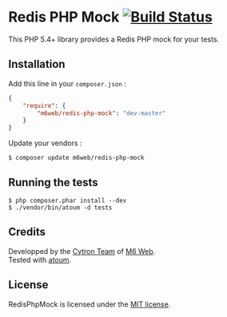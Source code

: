 # Redis PHP Mock [![Build Status](https://secure.travis-ci.org/M6Web/RedisMock.png)](http://travis-ci.org/M6Web/RedisMock)

This PHP 5.4+ library provides a Redis PHP mock for your tests.  

## Installation

Add this line in your `composer.json` :

```json
{
    "require": {
        "m6web/redis-php-mock": "dev-master"
    }
}
```

Update your vendors :

```
$ composer update m6web/redis-php-mock
```

## Running the tests

```shell
$ php composer.phar install --dev
$ ./vendor/bin/atoum -d tests
```

## Credits

Developped by the [Cytron Team](http://cytron.fr/) of [M6 Web](http://tech.m6web.fr/).  
Tested with [atoum](http://atoum.org).

## License

RedisPhpMock is licensed under the [MIT license](LICENSE).

